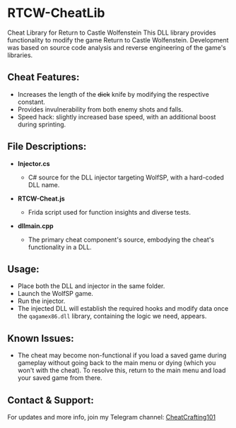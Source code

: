 # RTCW-CheatLib
Cheat Library for Return to Castle Wolfenstein
This DLL library provides functionality to modify the game Return to Castle Wolfenstein. Development was based on source code analysis and reverse engineering of the game's libraries.


## Cheat Features:
- Increases the length of the ~~dick~~ knife by modifying the respective constant.
- Provides invulnerability from both enemy shots and falls.
- Speed hack: slightly increased base speed, with an additional boost during sprinting.


## File Descriptions:

- **Injector.cs** 
  - C# source for the DLL injector targeting WolfSP, with a hard-coded DLL name.

- **RTCW-Cheat.js**
  - Frida script used for function insights and diverse tests.

- **dllmain.cpp**
  - The primary cheat component's source, embodying the cheat's functionality in a DLL.

## Usage:
- Place both the DLL and injector in the same folder.
- Launch the WolfSP game.
- Run the injector.
- The injected DLL will establish the required hooks and modify data once the `qagamex86.dll` library, containing the logic we need, appears.

## Known Issues:
- The cheat may become non-functional if you load a saved game during gameplay without going back to the main menu or dying (which you won't with the cheat). To resolve this, return to the main menu and load your saved game from there.


## Contact & Support:

For updates and more info, join my Telegram channel: [CheatCrafting101](https://t.me/cheatdevelop)
